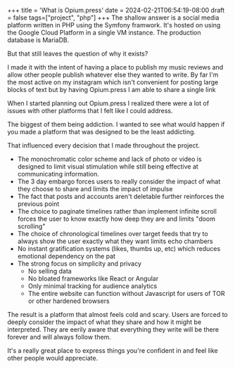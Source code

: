 +++
title = 'What is Opium.press'
date = 2024-02-21T06:54:19-08:00
draft = false
tags=["project", "php"]
+++
The shallow answer is a social media platform written in PHP using the Symfony framwork. It's hosted on using the Google Cloud Platform in a single VM instance. The production database is MariaDB.

But that still leaves the question of why it exists? 

I made it with the intent of having a place to publish my music reviews and allow other people publish whatever else they wanted to write. By far I'm the most active on my instagram which isn't convenient for posting large blocks of text but by having Opium.press I am able to share a single link

When I started planning out Opium.press I realized there were a lot of issues with other platforms that I felt like I could address.

The biggest of them being addiction. I wanted to see what would happen if you made a platform that was designed to be the least addicting.

That influenced every decision that I made throughout the project.

- The monochromatic color scheme and lack of photo or video is designed to limit visual stimulation while still being effective at communicating information.
- The 3 day embargo forces users to really consider the impact of what they choose to share and limits the impact of impulse
- The fact that posts and accounts aren't deletable further reinforces the previous point
- The choice to paginate timelines rather than implement infinite scroll forces the user to know exactly how deep they are and limits "doom scrolling"
- The choice of chronological timelines over target feeds that try to always show the user exactly what they want limits echo chambers
- No instant gratification systems (likes, thumbs up, etc) which reduces emotional dependency on the pat
- The strong focus on simplicity and privacy
  - No selling data
  - No bloated frameworks like React or Angular
  - Only minimal tracking for audience analytics 
  - The entire website can function without Javascript for users of TOR or other hardened browsers

The result is a platform that almost feels cold and scary. Users are forced to deeply consider the impact of what they share and how it might be interpreted. They are eerily aware that everything they write will be there forever and will always follow them.

It's a really great place to express things you're confident in and feel like other people would appreciate.

